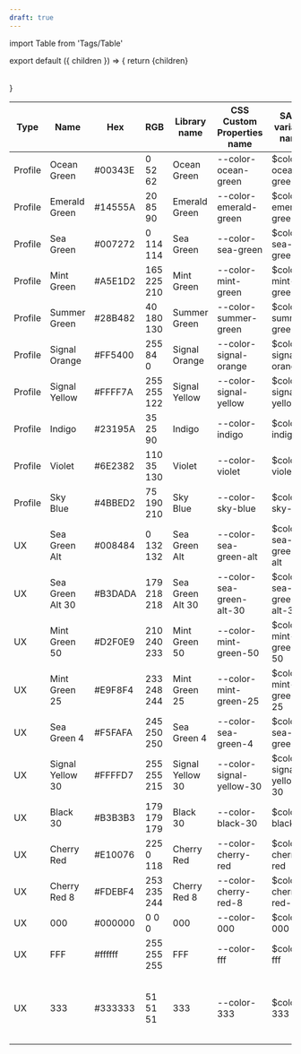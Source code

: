 ```yaml
---
draft: true
---
```


import Table from 'Tags/Table'

<!-- prettier-ignore-start -->

export default ({ children }) => {
  return <Table>{children}</Table>
}

<!-- prettier-ignore-end -->

<!-- This is the Source of the Colors Table -->

<table>
  <thead>
    <tr>
      <th>Type</th>
      <th>Name</th>
      <th>Hex</th>
      <th>RGB</th>
      <th>Library name</th>
      <th>CSS Custom Properties name</th>
      <th>SASS variable name</th>
      <th>Use cases / Notes</th>
  </tr>
</thead>
<tbody>
<tr>
  <td>Profile</td>
  <td>Ocean Green</td>
  <td>#00343E</td>
  <td>0 52 62</td>
  <td>Ocean Green</td>
  <td>--color-ocean-green</td>
  <td>$color-ocean-green</td>
  <td></td>
</tr>
<tr>
  <td>Profile</td>
  <td>Emerald Green</td>
  <td>#14555A</td>
  <td>20 85 90</td>
  <td>Emerald Green</td>
  <td>--color-emerald-green</td>
  <td>$color-emerald-green</td>
  <td></td>
</tr>
  <tr>
    <td>Profile</td>
    <td>Sea Green</td>
    <td>#007272</td>
    <td>0 114 114</td>
    <td>Sea Green</td>
    <td>--color-sea-green</td>
    <td>$color-sea-green</td>
    <td></td>
  </tr>
  <tr>
    <td>Profile</td>
    <td>Mint Green</td>
    <td>#A5E1D2</td>
    <td>165 225 210</td>
    <td>Mint Green</td>
    <td>--color-mint-green</td>
    <td>$color-mint-green</td>
    <td></td>
  </tr>
  <tr>
    <td>Profile</td>
    <td>Summer Green</td>
    <td>#28B482</td>
    <td>40 180 130</td>
    <td>Summer Green</td>
    <td>--color-summer-green</td>
    <td>$color-summer-green</td>
    <td></td>
  </tr>
  <tr>
    <td>Profile</td>
    <td>Signal Orange</td>
    <td>#FF5400</td>
    <td>255 84 0</td>
    <td>Signal Orange</td>
    <td>--color-signal-orange</td>
    <td>$color-signal-orange</td>
    <td></td>
  </tr>
  <tr>
    <td>Profile</td>
    <td>Signal Yellow</td>
    <td>#FFFF7A</td>
    <td>255 255 122</td>
    <td>Signal Yellow</td>
    <td>--color-signal-yellow</td>
    <td>$color-signal-yellow</td>
    <td></td>
  </tr>
  <tr>
    <td>Profile</td>
    <td>Indigo</td>
    <td>#23195A</td>
    <td>35 25 90</td>
    <td>Indigo</td>
    <td>--color-indigo</td>
    <td>$color-indigo</td>
    <td></td>
  </tr>
  <tr>
    <td>Profile</td>
    <td>Violet</td>
    <td>#6E2382</td>
    <td>110 35 130</td>
    <td>Violet</td>
    <td>--color-violet</td>
    <td>$color-violet</td>
    <td></td>
  </tr>
  <tr>
    <td>Profile</td>
    <td>Sky Blue</td>
    <td>#4BBED2</td>
    <td>75 190 210</td>
    <td>Sky Blue</td>
    <td>--color-sky-blue</td>
    <td>$color-sky-blue</td>
    <td></td>
  </tr>
  <tr>
    <td>UX</td>
    <td>Sea Green Alt</td>
    <td>#008484</td>
    <td>0 132 132</td>
    <td>Sea Green Alt</td>
    <td>--color-sea-green-alt</td>
    <td>$color-sea-green-alt</td>
    <td></td>
  </tr>
  <tr>
  <td>UX</td>
  <td>Sea Green Alt 30</td>
  <td>#B3DADA</td>
  <td>179 218 218</td>
  <td>Sea Green Alt 30</td>
  <td>--color-sea-green-alt-30</td>
  <td>$color-sea-green-alt-30</td>
  <td></td>
  </tr>
  <tr>
    <td>UX</td>
    <td>Mint Green 50</td>
    <td>#D2F0E9</td>
    <td>210 240 233</td>
    <td>Mint Green 50</td>
    <td>--color-mint-green-50</td>
    <td>$color-mint-green-50</td>
    <td></td>
  </tr>
  <tr>
    <td>UX</td>
    <td>Mint Green 25</td>
    <td>#E9F8F4</td>
    <td>233 248 244</td>
    <td>Mint Green 25</td>
    <td>--color-mint-green-25</td>
    <td>$color-mint-green-25</td>
    <td></td>
  </tr>
  <tr>
  <td>UX</td>
  <td>Sea Green 4</td>
  <td>#F5FAFA</td>
  <td>245 250 250</td>
  <td>Sea Green 4</td>
  <td>--color-sea-green-4</td>
  <td>$color-sea-green-4</td>
  <td></td>
  </tr>
  <tr>
  <td>UX</td>
  <td>Signal Yellow 30</td>
  <td>#FFFFD7</td>
  <td>255 255 215</td>
  <td>Signal Yellow 30</td>
  <td>--color-signal-yellow-30</td>
  <td>$color-signal-yellow-30</td>
  <td></td>
  </tr>
  <tr>
  <td>UX</td>
  <td>Black 30</td>
  <td>#B3B3B3</td>
  <td>179 179 179</td>
  <td>Black 30</td>
  <td>--color-black-30</td>
  <td>$color-black-30</td>
  <td></td>
  </tr>
  <tr>
  <td>UX</td>
  <td>Cherry Red</td>
  <td>#E10076</td>
  <td>225 0 118</td>
  <td>Cherry Red</td>
  <td>--color-cherry-red</td>
  <td>$color-cherry-red</td>
  <td></td>
  </tr>
  <tr>
  <td>UX</td>
  <td>Cherry Red 8</td>
  <td>#FDEBF4</td>
  <td>253 235 244</td>
  <td>Cherry Red 8</td>
  <td>--color-cherry-red-8</td>
  <td>$color-cherry-red-8</td>
  <td></td>
  </tr>
  <tr>
  <td>UX</td>
  <td>000</td>
  <td>#000000</td>
  <td>0 0 0</td>
  <td>000</td>
  <td>--color-000</td>
  <td>$color-000</td>
  <td></td>
  </tr>
  <tr>
  <td>UX</td>
  <td>FFF</td>
  <td>#ffffff</td>
  <td>255 255 255</td>
  <td>FFF</td>
  <td>--color-fff</td>
  <td>$color-fff</td>
  <td></td>
  </tr>
  <tr>
  <td>UX</td>
  <td>333</td>
  <td>#333333</td>
  <td>51 51 51</td>
  <td>333</td>
  <td>--color-333</td>
  <td>$color-333</td>
  <td>NB! Find correct name for this grey</td>
  </tr>
</tbody>
</table>
